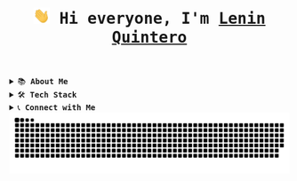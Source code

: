<h1></h1>
<h1 align="center"><img width="30" src="assets/waving.gif"><samp><strong> Hi everyone, I'm <a href="https://leninquintero.ar"> Lenin Quintero</strong></a></samp><br><br></h1>

<details>
<summary><samp>📚 <strong>About Me</strong></samp></summary>

<br>

<samp>
I recently <strong>discovered programming</strong> and fell in love with it. I have primarily focused my attention on the <strong>Spring Boot</strong> - <strong>Angular</strong> - <strong>MySQL</strong> stack. I am also proficient in using tools such as <strong>Git</strong>, <strong>Docker</strong>, and I have a basic understanding of cloud services like <strong>Azure</strong>, <strong>AWS</strong>, and <strong>Firebase</strong>.<br><br> I am a very curious individual who enjoys comprehending how things work and <strong>finding creative solutions to problems</strong>. I have explored many fields in my life and learned from each one of them, but <strong>I am determined to dedicate myself to programming</strong> from now on.
</samp>
</details>

<details>
<summary><samp>🛠️ <strong>Tech Stack</strong></samp></summary>

<br>

<table align="center">
  <tr>
    <td width="50%">
      <h2>🖥️ Frontend</h2>
      <br>
      <img src="https://img.shields.io/badge/-TypeScript-100719?style=flat&logo=typescript" height="25"/>
      <img src="https://img.shields.io/badge/-RxJS-100719?style=flat&logo=reactivex" height="25"/>
      <img src="https://img.shields.io/badge/-Angular-100719?style=flat&logo=angular" height="25"/>
      <img src="https://img.shields.io/badge/-CSS3-100719?style=flat&logo=CSS3" height="25"/>
      <img src="https://img.shields.io/badge/-Bootstrap-100719?style=flat&logo=bootstrap" height="25"/>
      <img src="https://img.shields.io/badge/-JavaScript-100719?style=flat&logo=javascript" height="25"/>
      <img src="https://img.shields.io/badge/-HTML5-100719?style=flat&logo=HTML5" height="25"/>
    </td>
    <td width="50%">
      <h2>🗄️ Backend</h2>
      <br>
      <img src="https://img.shields.io/badge/-Spring Boot-100719?style=flat&logo=springboot" height="25"/>
      <img src="https://img.shields.io/badge/-Java-100719?style=flat&logo=java" height="25"/>
      <img src="https://img.shields.io/badge/-Swagger-100719?style=flat&logo=swagger" height="25"/>
      <img src="https://img.shields.io/badge/-Junit5-100719?style=flat&logo=junit5" height="25"/>
      <img src="https://img.shields.io/badge/-Mockito-100719?style=flat&logo=mockito" height="25"/>
      <img src="https://img.shields.io/badge/-Hibernate-100719?style=flat&logo=hibernate" height="25"/>
      <img src="https://img.shields.io/badge/-Maven-100719?style=flat&logo=apachemaven" height="25"/>
      <img src="https://img.shields.io/badge/-MySQL-100719?style=flat&logo=mysql" height="25"/>
    </td>
  </tr>
  <tr>
    <td colspan="2">
      <h2>🧰 Other technologies that I also use</h2>
      <br>
      <img src="https://img.shields.io/badge/-Python-100719?style=flat&logo=python" height="25"/>
      <img src="https://img.shields.io/badge/-Docker-100719?style=flat&logo=docker" height="25"/>
      <img src="https://img.shields.io/badge/-Git-100719?style=flat&logo=git" height="25"/>
      <img src="https://img.shields.io/badge/-Azure-100719?style=flat&logo=microsoftazure" height="25"/>
      <img src="https://img.shields.io/badge/-AWS-100719?style=flat&logo=amazonaws" height="25"/>
      <img src="https://img.shields.io/badge/-Firebase-100719?style=flat&logo=firebase" height="25"/>
      <img src="https://img.shields.io/badge/-Wordpress-100719?style=flat&logo=wordpress" height="25"/>
      <img src="https://img.shields.io/badge/-VS Code-100719?style=flat&logo=visualstudiocode" height="25"/>
      <img src="https://img.shields.io/badge/-VirtualBox-100719?style=flat&logo=virtualbox" height="25"/>
      <img src="https://img.shields.io/badge/-Intellij IDEA-100719?style=flat&logo=intellijidea" height="25"/>
      <img src="https://img.shields.io/badge/Netbeans IDE-100719?style=flat&logo=apachenetbeanside" height="25"/>
      <img src="https://img.shields.io/badge/-Postman-100719?style=flat&logo=postman" height="25"/>
      <img src="https://img.shields.io/badge/-WooCommerce-100719?style=flat&logo=woo" height="25"/>
      <img src="https://img.shields.io/badge/-Linux-100719?style=flat&logo=linux" height="25"/>
      <img src="https://img.shields.io/badge/-Power BI-100719?style=flat&logo=powerbi" height="25"/>
      <img src="https://img.shields.io/badge/-Looker-100719?style=flat&logo=looker" height="25"/>
      <img src="https://img.shields.io/badge/-Excel-100719?style=flat&logo=microsoftexcel" height="25"/>
      <img src="https://img.shields.io/badge/-Google Sheets-100719?style=flat&logo=googlesheets" height="25"/>
    </td>
  </tr>
</table>
</details>

<details>
<summary><samp>📞 <strong>Connect with Me</strong></samp></summary>

<br><br>

<div align="center">
  <a href="mailto:contacto@leninquintero.ar" target="blank">
    <img align="center" src="https://img.shields.io/badge/Email-EA4335.svg?style=flat&logo=gmail&logoColor=white" alt="LeninQuintero" height="35"/>
  </a>
  <a href="https://www.linkedin.com/in/leninquintero/" target="blank">
    <img align="center" src="https://img.shields.io/badge/Linkedin-%231DA1F2.svg?style=flat&logo=linkedin&logoColor=white" alt="LeninQuintero" height="35"/>
  </a>
  <a href="https://wa.me/+5491127695285" target="blank">
    <img align="center" src="https://img.shields.io/badge/Whatsapp-4B7F1.svg?style=flat&logo=whatsapp&logoColor=white" alt="LeninQuintero" height="35"/>
  </a>
</div>

<br><br>
</details>

<div align="center">
  <a href="https://leninquintero.ar">
    <img src="assets/grid-snake.svg" alt="snake" />
  </a>
</div>
